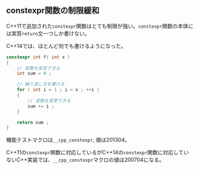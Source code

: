 ## constexpr関数の制限緩和

C++11で追加された`constexpr`関数はとても制限が強い。`constexpr`関数の本体には実質`return`文一つしか書けない。

C++14では、ほとんど何でも書けるようになった。

~~~cpp
constexpr int f( int x )
{
    // 変数を宣言できる
    int sum = 0 ;

    // 繰り返し文を書ける
    for ( int i = 1 ; i < x ; ++i )
    {
        // 変数を変更できる
        sum += i ;
    }

    return sum ;
}
~~~

機能テストマクロは`__cpp_constexpr`, 値は201304。

C++11の`constexpr`関数に対応しているがC++14の`constexpr`関数に対応していないC++実装では、`__cpp_constexpr`マクロの値は200704になる。

